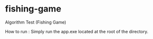 # fishing-game
Algorithm Test (Fishing Game)

How to run :
Simply run the app.exe located at the root of the directory.